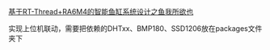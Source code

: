 [基于RT-Thread+RA6M4的智能鱼缸系统设计之鱼我所欲也](https://club.rt-thread.org/ask/article/3edb6751a0ad28a2.html)

实现上位机联动，需要把依赖的DHTxx、BMP180、SSD1206放在packages文件夹下

